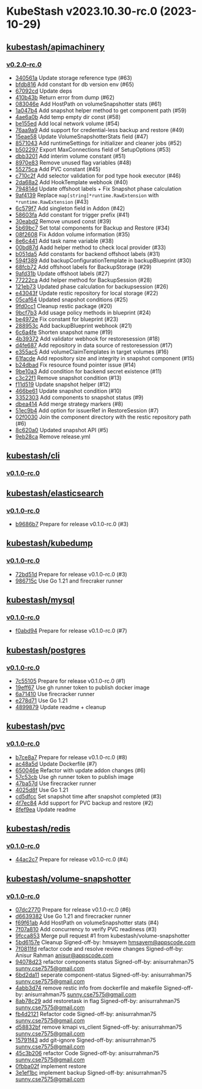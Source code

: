 # KubeStash v2023.10.30-rc.0 (2023-10-29)


## [kubestash/apimachinery](https://github.com/kubestash/apimachinery)

### [v0.2.0-rc.0](https://github.com/kubestash/apimachinery/releases/tag/v0.2.0-rc.0)

- [340561a](https://github.com/kubestash/apimachinery/commit/340561a) Update storage reference type (#63)
- [bfdb816](https://github.com/kubestash/apimachinery/commit/bfdb816) Add constant for db version env (#65)
- [67092cd](https://github.com/kubestash/apimachinery/commit/67092cd) Update deps
- [410b43b](https://github.com/kubestash/apimachinery/commit/410b43b) Return error from dump (#62)
- [083046e](https://github.com/kubestash/apimachinery/commit/083046e) Add HostPath on volumeSnapshotter stats (#61)
- [1a047b4](https://github.com/kubestash/apimachinery/commit/1a047b4) Add snapshot helper method to get component path (#59)
- [4ae6a0b](https://github.com/kubestash/apimachinery/commit/4ae6a0b) Add temp empty dir const (#58)
- [be155ed](https://github.com/kubestash/apimachinery/commit/be155ed) Add local network volume (#54)
- [76aa9a9](https://github.com/kubestash/apimachinery/commit/76aa9a9) Add support for credential-less backup and restore (#49)
- [15eae58](https://github.com/kubestash/apimachinery/commit/15eae58) Update VolumeSnapshotterStats field (#47)
- [8571043](https://github.com/kubestash/apimachinery/commit/8571043) Add runtimeSettings for initializer and cleaner jobs (#52)
- [b502297](https://github.com/kubestash/apimachinery/commit/b502297) Export MaxConnections field of SetupOptions (#53)
- [dbb3201](https://github.com/kubestash/apimachinery/commit/dbb3201) Add interim volume constant (#51)
- [8970e83](https://github.com/kubestash/apimachinery/commit/8970e83) Remove unused flag variables (#48)
- [55275ca](https://github.com/kubestash/apimachinery/commit/55275ca) Add PVC constant (#45)
- [c710c2f](https://github.com/kubestash/apimachinery/commit/c710c2f) Add selector validation for pod type hook executor (#46)
- [2da68a2](https://github.com/kubestash/apimachinery/commit/2da68a2) Add HookTemplate webhook (#40)
- [794814d](https://github.com/kubestash/apimachinery/commit/794814d) Update offshoot labels + Fix Snapshot phase calculation
- [9af4139](https://github.com/kubestash/apimachinery/commit/9af4139) Replace `map[string]*runtime.RawExtension` with `*runtime.RawExtension` (#43)
- [6c579f7](https://github.com/kubestash/apimachinery/commit/6c579f7) Add singleton field in Addon (#42)
- [58603fa](https://github.com/kubestash/apimachinery/commit/58603fa) Add constant for trigger prefix (#41)
- [30eabd2](https://github.com/kubestash/apimachinery/commit/30eabd2) Remove unused const (#39)
- [5b69bc7](https://github.com/kubestash/apimachinery/commit/5b69bc7) Set total components for Backup and Restore (#34)
- [08f2608](https://github.com/kubestash/apimachinery/commit/08f2608) Fix Addon volume information (#35)
- [8e6c441](https://github.com/kubestash/apimachinery/commit/8e6c441) Add task name variable (#38)
- [00bd87d](https://github.com/kubestash/apimachinery/commit/00bd87d) Aadd helper method to check local provider (#33)
- [b051da5](https://github.com/kubestash/apimachinery/commit/b051da5) Add constants for backend offshoot labels (#31)
- [594f389](https://github.com/kubestash/apimachinery/commit/594f389) Add backupConfigurationTemplate in backupBlueprint (#30)
- [68fcb72](https://github.com/kubestash/apimachinery/commit/68fcb72) Add offshoot labels for BackupStorage (#29)
- [9afd31b](https://github.com/kubestash/apimachinery/commit/9afd31b) Update offshoot labels (#27)
- [77222ca](https://github.com/kubestash/apimachinery/commit/77222ca) Add helper method for BackupSession (#28)
- [121eb73](https://github.com/kubestash/apimachinery/commit/121eb73) Updated phase calculation for backupsession (#26)
- [e43043f](https://github.com/kubestash/apimachinery/commit/e43043f) Update restic repository for local storage (#22)
- [05caf64](https://github.com/kubestash/apimachinery/commit/05caf64) Updated snapshot conditions (#25)
- [9fd0cc1](https://github.com/kubestash/apimachinery/commit/9fd0cc1) Cleanup restic package (#20)
- [9bcf7b3](https://github.com/kubestash/apimachinery/commit/9bcf7b3) Add usage policy methods in blueprint (#24)
- [be4972e](https://github.com/kubestash/apimachinery/commit/be4972e) Fix constant for blueprint (#23)
- [288953c](https://github.com/kubestash/apimachinery/commit/288953c) Add backupBlueprint webhook (#21)
- [6c6a4fe](https://github.com/kubestash/apimachinery/commit/6c6a4fe) Shorten snapshot name (#19)
- [4b39372](https://github.com/kubestash/apimachinery/commit/4b39372) Add validator webhook for restoresession (#18)
- [d4fe687](https://github.com/kubestash/apimachinery/commit/d4fe687) Add repository in data source of restoresession (#17)
- [e355ac5](https://github.com/kubestash/apimachinery/commit/e355ac5) Add volumeClaimTemplates in target volumes (#16)
- [61facde](https://github.com/kubestash/apimachinery/commit/61facde) Add repository size and integrity in snapshot component (#15)
- [b24dbad](https://github.com/kubestash/apimachinery/commit/b24dbad) Fix resource found pointer issue (#14)
- [9be10a3](https://github.com/kubestash/apimachinery/commit/9be10a3) Add condition for backend secret existence (#11)
- [c3c22f1](https://github.com/kubestash/apimachinery/commit/c3c22f1) Remove snapshot condition (#13)
- [f11d519](https://github.com/kubestash/apimachinery/commit/f11d519) Update snapshot helper (#12)
- [466be61](https://github.com/kubestash/apimachinery/commit/466be61) Update snapshot condition (#10)
- [3352303](https://github.com/kubestash/apimachinery/commit/3352303) Add components to snapshot status (#9)
- [dbea414](https://github.com/kubestash/apimachinery/commit/dbea414) Add merge strategy markers (#8)
- [51ec9b4](https://github.com/kubestash/apimachinery/commit/51ec9b4) Add option for issuerRef in RestoreSession (#7)
- [02f0030](https://github.com/kubestash/apimachinery/commit/02f0030) Join the component directory with the restic repository path (#6)
- [8c620a0](https://github.com/kubestash/apimachinery/commit/8c620a0) Updated snapshot API (#5)
- [9eb28ca](https://github.com/kubestash/apimachinery/commit/9eb28ca) Remove release.yml



## [kubestash/cli](https://github.com/kubestash/cli)

### [v0.1.0-rc.0](https://github.com/kubestash/cli/releases/tag/v0.1.0-rc.0)




## [kubestash/elasticsearch](https://github.com/kubestash/elasticsearch)

### [v0.1.0-rc.0](https://github.com/kubestash/elasticsearch/releases/tag/v0.1.0-rc.0)

- [b9686b7](https://github.com/kubestash/elasticsearch/commit/b9686b7) Prepare for release v0.1.0-rc.0 (#3)



## [kubestash/kubedump](https://github.com/kubestash/kubedump)

### [v0.1.0-rc.0](https://github.com/kubestash/kubedump/releases/tag/v0.1.0-rc.0)

- [72bd51d](https://github.com/kubestash/kubedump/commit/72bd51d) Prepare for release v0.1.0-rc.0 (#3)
- [986715c](https://github.com/kubestash/kubedump/commit/986715c) Use Go 1.21 and firecraker runner



## [kubestash/mysql](https://github.com/kubestash/mysql)

### [v0.1.0-rc.0](https://github.com/kubestash/mysql/releases/tag/v0.1.0-rc.0)

- [f0abd94](https://github.com/kubestash/mysql/commit/f0abd94) Prepare for release v0.1.0-rc.0 (#7)



## [kubestash/postgres](https://github.com/kubestash/postgres)

### [v0.1.0-rc.0](https://github.com/kubestash/postgres/releases/tag/v0.1.0-rc.0)

- [7c55105](https://github.com/kubestash/postgres/commit/7c55105) Prepare for release v0.1.0-rc.0 (#1)
- [19eff67](https://github.com/kubestash/postgres/commit/19eff67) Use gh runner token to publish docker image
- [6a71410](https://github.com/kubestash/postgres/commit/6a71410) Use firecracker runner
- [e278d71](https://github.com/kubestash/postgres/commit/e278d71) Use Go 1.21
- [4899879](https://github.com/kubestash/postgres/commit/4899879) Update readme + cleanup



## [kubestash/pvc](https://github.com/kubestash/pvc)

### [v0.1.0-rc.0](https://github.com/kubestash/pvc/releases/tag/v0.1.0-rc.0)

- [b7ce8a7](https://github.com/kubestash/pvc/commit/b7ce8a7) Prepare for release v0.1.0-rc.0 (#8)
- [ac48a5d](https://github.com/kubestash/pvc/commit/ac48a5d) Update Dockerfile (#7)
- [650046e](https://github.com/kubestash/pvc/commit/650046e) Refactor with update addon changes (#6)
- [57c53cb](https://github.com/kubestash/pvc/commit/57c53cb) Use gh runner token to publish image
- [47ba57d](https://github.com/kubestash/pvc/commit/47ba57d) Use firecracker runner
- [4025d8f](https://github.com/kubestash/pvc/commit/4025d8f) Use Go 1.21
- [cd5dfcc](https://github.com/kubestash/pvc/commit/cd5dfcc) Set snapshot time after snapshot completed (#3)
- [4f7ec84](https://github.com/kubestash/pvc/commit/4f7ec84) Add support for PVC backup and restore (#2)
- [8fef9ea](https://github.com/kubestash/pvc/commit/8fef9ea) Update readme



## [kubestash/redis](https://github.com/kubestash/redis)

### [v0.1.0-rc.0](https://github.com/kubestash/redis/releases/tag/v0.1.0-rc.0)

- [44ac2c7](https://github.com/kubestash/redis/commit/44ac2c7) Prepare for release v0.1.0-rc.0 (#4)



## [kubestash/volume-snapshotter](https://github.com/kubestash/volume-snapshotter)

### [v0.1.0-rc.0](https://github.com/kubestash/volume-snapshotter/releases/tag/v0.1.0-rc.0)

- [07dc2770](https://github.com/kubestash/volume-snapshotter/commit/07dc2770) Prepare for release v0.1.0-rc.0 (#6)
- [d6639382](https://github.com/kubestash/volume-snapshotter/commit/d6639382) Use Go 1.21 and firecracker runner
- [f69f61ab](https://github.com/kubestash/volume-snapshotter/commit/f69f61ab) Add HostPath on volumeSnapshotter stats (#4)
- [7f07a810](https://github.com/kubestash/volume-snapshotter/commit/7f07a810)  Add concurrency to verify PVC readiness (#3)
- [9fcca853](https://github.com/kubestash/volume-snapshotter/commit/9fcca853) Merge pull request #1 from kubestash/volume-snapshotter
- [5bd6157e](https://github.com/kubestash/volume-snapshotter/commit/5bd6157e) Cleanup Signed-off-by: hmsayem <hmsayem@appscode.com>
- [7f0811fd](https://github.com/kubestash/volume-snapshotter/commit/7f0811fd) refactor code and resolve review changes Signed-off-by: Anisur Rahman <anisur@appscode.com>
- [94078d23](https://github.com/kubestash/volume-snapshotter/commit/94078d23) refactor components status Signed-off-by: anisurrahman75 <sunny.cse7575@gmail.com>
- [6bd2da11](https://github.com/kubestash/volume-snapshotter/commit/6bd2da11) seperate component-status Signed-off-by: anisurrahman75 <sunny.cse7575@gmail.com>
- [4abb3d74](https://github.com/kubestash/volume-snapshotter/commit/4abb3d74) remove restic info from dockerfile and makefile Signed-off-by: anisurrahman75 <sunny.cse7575@gmail.com>
- [8ab78c29](https://github.com/kubestash/volume-snapshotter/commit/8ab78c29) add restoretask in flag Signed-off-by: anisurrahman75 <sunny.cse7575@gmail.com>
- [fb4d2121](https://github.com/kubestash/volume-snapshotter/commit/fb4d2121) Refactor code Signed-off-by: anisurrahman75 <sunny.cse7575@gmail.com>
- [d58832bf](https://github.com/kubestash/volume-snapshotter/commit/d58832bf) remove kmapi vs_client Signed-off-by: anisurrahman75 <sunny.cse7575@gmail.com>
- [15791f43](https://github.com/kubestash/volume-snapshotter/commit/15791f43) add git-ignore Signed-off-by: anisurrahman75 <sunny.cse7575@gmail.com>
- [45c3b206](https://github.com/kubestash/volume-snapshotter/commit/45c3b206) refactor Code Signed-off-by: anisurrahman75 <sunny.cse7575@gmail.com>
- [0fbba02f](https://github.com/kubestash/volume-snapshotter/commit/0fbba02f) implement restore
- [3e1ef1bc](https://github.com/kubestash/volume-snapshotter/commit/3e1ef1bc) implement backup Signed-off-by: anisurrahman75 <sunny.cse7575@gmail.com>



